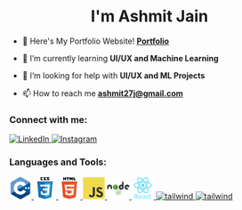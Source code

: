 <h1 align="center">I'm Ashmit Jain</h1>
<!-- <h3 align="center">A budding Engineer</h3> -->

- 🔭 Here's My Portfolio Website! **[Portfolio](https://ashmit27j.github.io/)**

- 🌱 I’m currently learning **UI/UX and Machine Learning**

- 🤝 I’m looking for help with **UI/UX and ML Projects**

- 📫 How to reach me **ashmit27j@gmail.com**

<h3 align="left">Connect with me:</h3>
<p align="left">
<a href="https://www.linkedin.com/in/your-profile/](https://www.linkedin.com/in/ashmit-jain-386427292/" target="_blank">
    <img src="https://upload.wikimedia.org/wikipedia/commons/c/ca/LinkedIn_logo_initials.png" alt="LinkedIn" style="width:30px;height:30px;">
</a>
<a href="https://www.instagram.com/your-profile/](https://www.instagram.com/ashmit27j/" target="_blank">
    <img src="https://upload.wikimedia.org/wikipedia/commons/a/a5/Instagram_icon.png" alt="Instagram" style="width:30px;height:30px;">
</a>



</p>

<h3 align="left">Languages and Tools:</h3>
<p align="left"> <a href="https://www.w3schools.com/cpp/" target="_blank" rel="noreferrer"> <img src="https://raw.githubusercontent.com/devicons/devicon/master/icons/cplusplus/cplusplus-original.svg" alt="cplusplus" width="40" height="40"/> </a> <a href="https://www.w3schools.com/css/" target="_blank" rel="noreferrer"> <img src="https://raw.githubusercontent.com/devicons/devicon/master/icons/css3/css3-original-wordmark.svg" alt="css3" width="40" height="40"/> </a> <a href="https://www.w3.org/html/" target="_blank" rel="noreferrer"> <img src="https://raw.githubusercontent.com/devicons/devicon/master/icons/html5/html5-original-wordmark.svg" alt="html5" width="40" height="40"/> </a> <a href="https://developer.mozilla.org/en-US/docs/Web/JavaScript" target="_blank" rel="noreferrer"> <img src="https://raw.githubusercontent.com/devicons/devicon/master/icons/javascript/javascript-original.svg" alt="javascript" width="40" height="40"/> </a> <a href="https://nodejs.org" target="_blank" rel="noreferrer"> <img src="https://raw.githubusercontent.com/devicons/devicon/master/icons/nodejs/nodejs-original-wordmark.svg" alt="nodejs" width="40" height="40"/> </a> <a href="https://reactjs.org/" target="_blank" rel="noreferrer"> <img src="https://raw.githubusercontent.com/devicons/devicon/master/icons/react/react-original-wordmark.svg" alt="react" width="40" height="40"/> </a> <a href="https://tailwindcss.com/" target="_blank" rel="noreferrer"> <img src="https://www.vectorlogo.zone/logos/tailwindcss/tailwindcss-icon.svg" alt="tailwind" width="40" height="40"/> </a> <a href="https://python.com/" target="_blank" rel="noreferrer"> <img src="https://upload.wikimedia.org/wikipedia/commons/thumb/c/c3/Python-logo-notext.svg/1869px-Python-logo-notext.svg.png" alt="tailwind" width="40" height="40"/> </a> </p>
